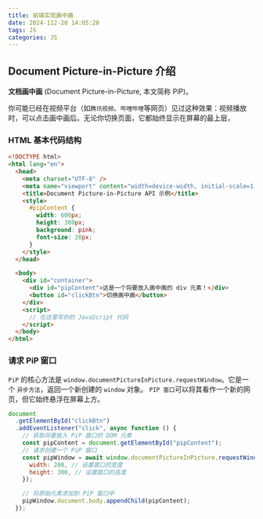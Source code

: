 ```yaml
---
title: 前端实现画中画
date: 2024-112-20 14:05:20
tags: JS
categories: JS
---
```


## Document Picture-in-Picture 介绍

**文档画中画** (Document Picture-in-Picture, 本文简称 PiP)。

你可能已经在视频平台（如`腾讯视频`、`哔哩哔哩`等网页）见过这种效果：视频播放时，可以点击画中画后。无论你切换页面，它都始终显示在屏幕的最上层，

### HTML 基本代码结构

```html
<!DOCTYPE html>
<html lang="en">
  <head>
    <meta charset="UTF-8" />
    <meta name="viewport" content="width=device-width, initial-scale=1.0" />
    <title>Document Picture-in-Picture API 示例</title>
    <style>
      #pipContent {
        width: 600px;
        height: 300px;
        background: pink;
        font-size: 20px;
      }
    </style>
  </head>

  <body>
    <div id="container">
      <div id="pipContent">这是一个将要放入画中画的 div 元素！</div>
      <button id="clickBtn">切换画中画</button>
    </div>
    <script>
      // 在这里写你的 JavaScript 代码
    </script>
  </body>
</html>
```

### 请求 PiP 窗口

`PiP` 的核心方法是 `window.documentPictureInPicture.requestWindow`。它是一个 `异步方法`，返回一个新创建的 `window` 对象。
`PIP 窗口`可以将其看作一个新的网页，但它始终悬浮在屏幕上方。

```js
document
  .getElementById("clickBtn")
  .addEventListener("click", async function () {
    // 获取将要放入 PiP 窗口的 DOM 元素
    const pipContent = document.getElementById("pipContent");
    // 请求创建一个 PiP 窗口
    const pipWindow = await window.documentPictureInPicture.requestWindow({
      width: 200, // 设置窗口的宽度
      height: 300, // 设置窗口的高度
    });

    // 将原始元素添加到 PiP 窗口中
    pipWindow.document.body.appendChild(pipContent);
  });
```
